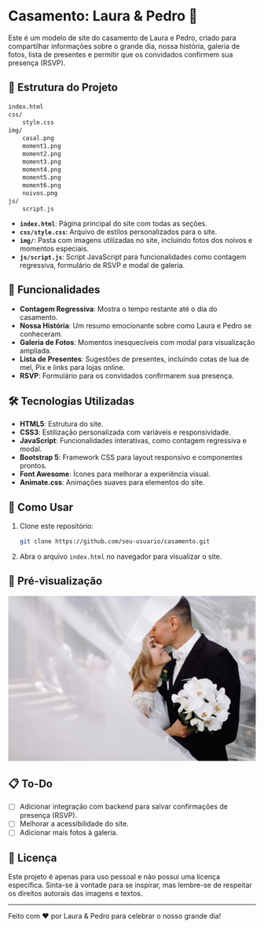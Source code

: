 # Casamento: Laura & Pedro 💍

Este é um modelo de site do casamento de Laura e Pedro, criado para compartilhar informações sobre o grande dia, nossa história, galeria de fotos, lista de presentes e permitir que os convidados confirmem sua presença (RSVP).

## 📂 Estrutura do Projeto

```
index.html
css/
    style.css
img/
    casal.png
    moment1.png
    moment2.png
    moment3.png
    moment4.png
    moment5.png
    moment6.png
    noivos.png
js/
    script.js
```

- **`index.html`**: Página principal do site com todas as seções.
- **`css/style.css`**: Arquivo de estilos personalizados para o site.
- **`img/`**: Pasta com imagens utilizadas no site, incluindo fotos dos noivos e momentos especiais.
- **`js/script.js`**: Script JavaScript para funcionalidades como contagem regressiva, formulário de RSVP e modal de galeria.

## 🌟 Funcionalidades

- **Contagem Regressiva**: Mostra o tempo restante até o dia do casamento.
- **Nossa História**: Um resumo emocionante sobre como Laura e Pedro se conheceram.
- **Galeria de Fotos**: Momentos inesquecíveis com modal para visualização ampliada.
- **Lista de Presentes**: Sugestões de presentes, incluindo cotas de lua de mel, Pix e links para lojas online.
- **RSVP**: Formulário para os convidados confirmarem sua presença.

## 🛠️ Tecnologias Utilizadas

- **HTML5**: Estrutura do site.
- **CSS3**: Estilização personalizada com variáveis e responsividade.
- **JavaScript**: Funcionalidades interativas, como contagem regressiva e modal.
- **Bootstrap 5**: Framework CSS para layout responsivo e componentes prontos.
- **Font Awesome**: Ícones para melhorar a experiência visual.
- **Animate.css**: Animações suaves para elementos do site.

## 🚀 Como Usar

1. Clone este repositório:
   ```bash
   git clone https://github.com/seu-usuario/casamento.git
   ```
2. Abra o arquivo `index.html` no navegador para visualizar o site.

## 📸 Pré-visualização

![Pré-visualização do site](img/noivos.png)

## 📋 To-Do

- [ ] Adicionar integração com backend para salvar confirmações de presença (RSVP).
- [ ] Melhorar a acessibilidade do site.
- [ ] Adicionar mais fotos à galeria.

## 📝 Licença

Este projeto é apenas para uso pessoal e não possui uma licença específica. Sinta-se à vontade para se inspirar, mas lembre-se de respeitar os direitos autorais das imagens e textos.

---

Feito com ❤️ por Laura & Pedro para celebrar o nosso grande dia!
